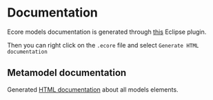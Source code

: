 # Documentation

Ecore models documentation is generated through [this](https://marketplace.eclipse.org/content/ecore-documentation-generator) Eclipse plugin.

Then you can right click on the `.ecore` file and select `Generate HTML documentation`

## Metamodel documentation
Generated [HTML documentation](plugins/e4sm.de.metamodel/model/e4sm.html) about all models elements.